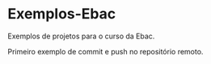 # Exemplos-Ebac
Exemplos de projetos para o curso da Ebac.

Primeiro exemplo de commit e push no repositório remoto.
